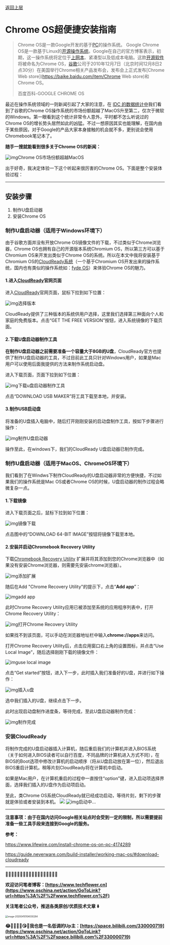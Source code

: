 [返回上层](index)

# Chrome OS超便捷安装指南

> Chrome OS是一款Google开发的基于[PC](https://baike.baidu.com/item/PC/107)的操作系统。 Google Chrome OS是一款基于Linux的[开源操作系统](https://baike.baidu.com/item/开源操作系统/4581071)。Google在自己的官方博客表示，初期，这一操作系统将定位于[上网本](https://baike.baidu.com/item/上网本/4046734)、紧凑型以及低成本电脑。这款[开源软件](https://baike.baidu.com/item/开源软件/8105369)将被命名为Chrome OS，[谷歌](https://baike.baidu.com/item/谷歌)公司于2010年12月7日（北京时间12月8日2点30分）在美国举行Chrome相关产品发布会，发布会上正式发布[Chrome Web store](https://baike.baidu.com/item/Chrome Web store)和Chrome OS。
>
> 百度百科-GOOGLE CHROME OS

最近在操作系统领域的一则新闻引起了大家的注意，在 [IDC 的数据统计中](https://www.sohu.com/a/451216653_161062)我们看到了谷歌的Chrome OS操作系统的市场份额超越了MacOS升至第二，仅次于微软的Windows。第一眼看到这个统计非常令人意外，平时都不怎么听说过的Chrome OS的增长势头居然如此的凶猛。不过一想原因其实也能理解，在国内由于某些原因，对于Google的产品大家本身接触的机会就不多，更别说会使用Chromebook笔记本了。

**随手一搜就能看到很多关于Chrome OS的新闻：**

![img](http://dxsn-1300740068.cos.ap-nanjing.myqcloud.com/2021-12-11-111141.jpg)Chrome OS市场份额超越MacOS

出于好奇，我决定体验一下这个听起来很厉害的Chrome OS。下面是整个安装体验过程：

------

## 安装步骤

1. 制作U盘启动器
2. 安装Chrome OS

### 制作U盘启动器（适用于Windows环境下）

由于谷歌方面并没有开放Chrome OS镜像文件的下载，不过类似于Chrome浏览器，Chrome OS也拥有自己的开源版本系统Chromium OS，所以第三方可以基于Chromium OS来开发出类似于Chrome OS的系统。所以在本文中我将安装基于Chromium OS的[CloudReady系统](https://www.neverware.com/#intro)（一个基于Chromium OS开发出来的操作系统，国内也有类似的操作系统如：[fyde OS](https://fydeos.com/)）来体验Chrome OS的魅力。

#### 1.进入[CloudReady](https://www.neverware.com/#intro)官网页面

进入[CloudReady](https://www.neverware.com/#intro)官网页面，鼠标下拉到如下位置：

![img](http://dxsn-1300740068.cos.ap-nanjing.myqcloud.com/2021-12-11-111151.jpg)选择版本

CloudReady提供了三种版本的系统供用户选择，这里我们选择第三种面向个人和家庭的免费版本。点击“GET THE FREE VERSION”按钮，进入系统镜像的下载页面。

#### 2.下载U盘启动器制作工具

**在制作U盘启动器之前需要准备一个容量大于8GB的U盘**，CloudReady官方也提供了制作U盘启动器的工具，不过目前此工具只针对Windows用户，如果是Mac用户可以使用后面我提供的方法来制作系统启动盘。

进入下载页面，页面下拉到如下位置：

![img](http://dxsn-1300740068.cos.ap-nanjing.myqcloud.com/2021-12-11-111157.jpg)下载u盘启动器制作工具

点击“DOWNLOAD USB MAKER”将工具下载至本地，并安装。

#### 3.制作USB启动盘

将准备的U盘插入电脑中，随后打开刚刚安装的启动盘制作工具，按如下步骤进行操作：

![img](http://dxsn-1300740068.cos.ap-nanjing.myqcloud.com/2021-12-11-111206.gif)制作U盘启动器

操作至此，在windows下，我们的CloudReady U盘启动器已制作完成。

### 制作U盘启动器（适用于MacOS、ChromeOS环境下）

我们看到了在Windws下制作CloudReady的U盘启动器非常的方便快捷，不过如果我们的操作系统是Mac OS或者Chrome OS的时候，U盘启动器的制作过程会略微复杂一点。

#### 1.下载镜像

进入下载页面之后，鼠标下拉到如下位置：

![img](http://dxsn-1300740068.cos.ap-nanjing.myqcloud.com/2021-12-11-111221.gif)镜像下载

点击图中的“DOWNLOAD 64-BIT IMAGE”按钮将镜像下载至本地。

#### 2.安装并启动Chromebook Recovery Utility

下载[Chromebook Recovery Utility](https://chrome.google.com/webstore/detail/chromebook-recovery-utili/jndclpdbaamdhonoechobihbbiimdgai/related) 扩展并将其添加到您的Chrome浏览器中（如果没有安装Chrome浏览器，则需要先安装chrome浏览器）。

![img](http://dxsn-1300740068.cos.ap-nanjing.myqcloud.com/2021-12-11-111436.jpg)添加扩展

随后在Add "Chrome Recovery Utility"的提示下，点击“**Add app**”：

![img](http://dxsn-1300740068.cos.ap-nanjing.myqcloud.com/2021-12-11-111444.jpg)add app

此时Chrome Recovery Utility应用已被添加至系统的应用程序列表中，打开Chrome Recovery Utility：

![img](http://dxsn-1300740068.cos.ap-nanjing.myqcloud.com/2021-12-11-111452.png)打开Chrome Recovery Utility

如果找不到该页面，可以手动在浏览器地址栏中输入**chrome://apps**来访问。

打开Chrome Recovery Utility后，点击应用窗口右上角的设置图标，并点击“Use Local Image”，随后选择刚刚下载的镜像文件：

![img](http://dxsn-1300740068.cos.ap-nanjing.myqcloud.com/2021-12-11-111458.jpg)use local image

点击“Get started”按钮，进入下一步，此时插入我们准备好的U盘，并进行如下操作：

![img](http://dxsn-1300740068.cos.ap-nanjing.myqcloud.com/2021-12-11-111504.jpg)插入u盘

选中我们插入的U盘，继续点击下一步。

此时出现启动盘制作进度条，等待完成，至此U盘启动器制作完成：

![img](http://dxsn-1300740068.cos.ap-nanjing.myqcloud.com/2021-12-11-111508.jpg)制作完成

### 安装CloudReady

将制作完成的U盘启动器插入计算机，随后重启我们的计算机并进入BIOS系统（关于如何进入BIOS读者可以自行百度，不同品牌的计算机进入方式不同），在BIOS的Boot选项中修改计算机的启动顺序（将从U盘启动放在第一位），然后退出BIOS重启计算机，稍等片刻CloudReady将在计算机中启动。

如果是Mac用户，在计算机重启的过程中一直按住“option”键，进入启动项选择界面，选择我们插入的U盘作为启动项启动。

至此，类Chrome OS系统CloudReady就已经成功启动，等待片刻，剩下的步骤就是体验或者安装到本机。
![](http://dxsn-1300740068.cos.ap-nanjing.myqcloud.com/2021-12-11-111858.gif)
![img](http://dxsn-1300740068.cos.ap-nanjing.myqcloud.com/2021-12-11-111828.jpg)启动中...

------

**注意事项：由于在国内访问Google相关站点时会受到一定的限制，所以需要提前准备一些工具手段来连接到Google的服务。**

**参考：**

https://www.lifewire.com/install-chrome-os-on-pc-4174289

https://guide.neverware.com/build-installer/working-mac-os/#download-cloudready

------

🌟🌟🌟🌟🌟🌟🌟🌟🌟🌟🌟🌟🌟🌟🌟🌟🌟🌟

**欢迎访问笔者博客：[https://www.techflower.cn](https://www.oschina.net/action/GoToLink?url=https%3A%2F%2Fwww.techflower.cn%2F)**

**关注笔者公众号，推送各类原创/优质技术文章 ⬇️**

<img src="http://dxsn-1300740068.cos.ap-nanjing.myqcloud.com/2021-12-10-162353.jpg" alt="image-20200410104030284" style="zoom:50%;" />

**😂🤣🤨🤩🥴😘🥸我也是一名低调的Up主：[https://space.bilibili.com/330000719](https://www.oschina.net/action/GoToLink?url=https%3A%2F%2Fspace.bilibili.com%2F330000719)**
